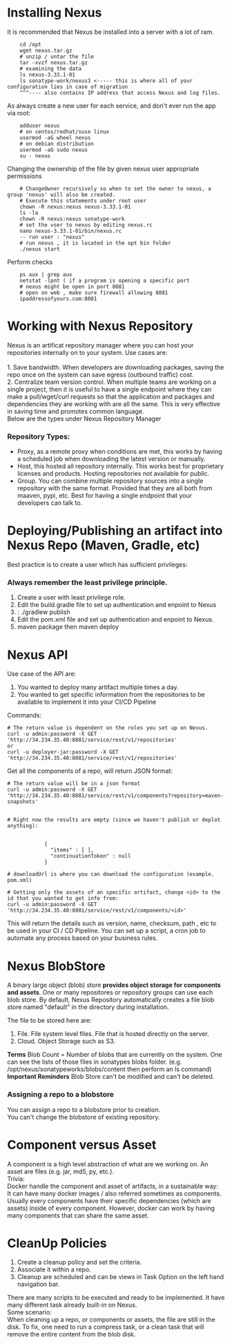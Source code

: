 # Installing Nexus

It is recommended that Nexus be installed into a server with a lot of ram. 
```
	cd /opt
	wget nexus.tar.gz
	# unzip / untar the file
	tar -xvzf nexus.tar.gz
	# examining the data
	ls nexus-3.33.1-01
	ls sonatype-work/nexus3 <----- this is where all of your configuration lies in case of migration
	^^^---- also contains IP address that access Nexus and log files.
```

As always create a new user for each service, and don't ever run the app via root:
```
	adduser nexus
	# on centos/redhat/suse linux
	usermod -aG wheel nexus
	# on debian distribution
	usermod -aG sudo nexus
	su - nexus
```

Changing the ownership of the file by given nexus user appropriate permissions
```
	# ChangeOwner recursively so when to set the owner to nexus, a group 'nexus' will also be created.
	# Execute this statements under root user
	chown -R nexus:nexus nexus-3.33.1-01
	ls -la
	chown -R nexus:nexus sonatype-work
	# set the user to nexus by editing nexus.rc
	nano nexus-3.33.1-01/bin/nexus.rc
	-- run user : "nexus"
	# run nexus , it is located in the opt bin folder
	./nexus start
```
Perform checks
```
	ps aux | grep aux
	netstat -lpnt ( if a program is opening a specific port
	# nexus might be open in port 8081
	# open on web , make sure firewall allowing 8081
	ipaddressofyours.com:8081

```
# Working with Nexus Repository
 Nexus is  an artificat repository manager where you can host your repositories internally on to your system. Use cases are:<br>
 <br> 1. Save bandwidth. When developers are downloading packages, saving the repo once on the system can save egress (outbound traffic) cost.
 <br> 2. Centralize team version control. When multiple teams are working on a single project, then it is useful to have a single endpoint where they can make a pull/wget/curl requests so that the application and packages and dependencies they are working with are all the same. This is very effective in saving time and promotes common language.
<br>
Below are the types under Nexus Repository Manager
 ### Repository Types:<br>
 - Proxy, as a remote proxy when conditions are met, this works by having a scheduled job when downloading the latest version or manually. <br>
 - Host, this hosted all repository internally. This works best for proprietary licenses and products. Hosting repositories not available for public.<br>
 - Group. You can combine multiple repository sources into a single repository with the same format. Provided that they are all both from maaven, pypi, etc. Best for having a single endpoint that your developers can talk to.<br>
 
 # Deploying/Publishing an artifact into Nexus Repo (Maven, Gradle, etc)
Best practice is to create a user which has sufficient privileges:<br>
### Always remember the least privilege principle.
1. Create a user with least privilege role.
2. Edit the build.gradle file to set up authentication and enpoint to Nexus
3. : ./gradlew publish
4. Edit the pom.xml file and set up authentication and enpoint to Nexus.
5. maven package then maven deploy

# Nexus API
Use case of the API are:
1. You wanted to deploy many artifact multiple times a day.
2. You wanted to get specific information from the repositories to be available to implement it into your CI/CD Pipeline

Commands:
```
# The return value is dependent on the roles you set up on Nexus.
curl -u admin:password -X GET 'http://34.234.35.40:8081/service/rest/v1/repositories'
or
curl -u deployer-jar:password -X GET 'http://34.234.35.40:8081/service/rest/v1/repositories'
```
Get all the components of a repo, will return JSON format:
```
# The return value will be in a json format
curl -u admin:password -X GET 'http://34.234.35.40:8081/service/rest/v1/components?repository=maven-snapshots'


# Right now the results are empty (since we haven't publish or deplot anything):


			{
			  "items" : [ ],
			  "continuationToken" : null
			}

# downloadUrl is where you can download the configuration (example. pom.xml)

# Getting only the assets of an specific artifact, change <id> to the id that you wanted to get info from:
curl -u admin:password -X GET 'http://34.234.35.40:8081/service/rest/v1/components/<id>'
```
This will return the details such as version, name, checksum, path , etc to be used in your
CI / CD Pipeline. You can set up a script, a cron job to automate any process based on your business rules.


# Nexus BlobStore

A binary large object (blob) store **provides object storage for components and assets**. One or many repositores or repository groups can use each blob store. By default, Nexus Repository automatically creates a file blob store named "default" in the directory during installation.<br>

The file to be stored here are:
1. File. File system level files. File that is hosted directly on the server.
2. Cloud. Object Storage such as S3.

**Terms**
Blob Count = Number of blobs that are currently on the system. One can see the lists of those files in sonatypes blobs folder. (e.g. /opt/nexus/sonatypeworks/blobs/content then perform an ls command)<br>
**Important Reminders**
Blob Store can't be modified and can't be deleted.

### Assigning a repo to a blobstore
You can assign a repo to a blobstore prior to creation.<br>
You can't change the blobstore of existing repository.

# Component versus Asset
A component is a high level abstraction of what are we working on. An asset are files (e.g. jar, md5, py, etc.).<br>
Trivia: <br>
Docker handle the component and asset of artifacts, in a sustainable way:<br>
It can have many docker images / also referred sometimes as components. Usually every components have their specific dependencies (which are assets) inside of every component. However, docker can work by having many components that can share the same asset.

# CleanUp Policies

1. Create a cleanup policy and set the criteria.
2. Associate it within a repo.
3. Cleanup are scheduled and can be views in Task Option on the left hand navigation bar.

There are many scripts to be executed and ready to be implemented. It have many different task already built-in on Nexus.<br>
Some scenario:<br>
When cleaning up a repo, or components or assets, the file are still in the disk. To fix, one need to run a compress task, or a clean task that will remove the entire content from the blob disk.
